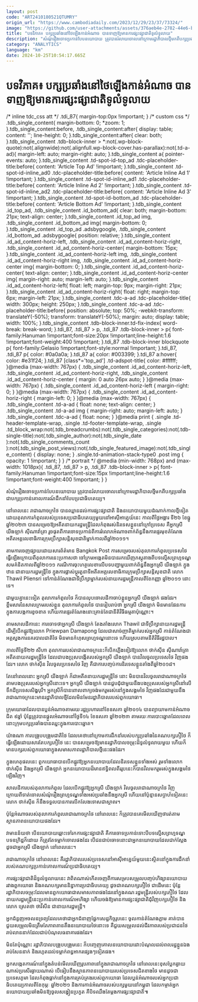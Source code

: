 ```yaml
---
layout: post
code: "ART2410180521QTUMRY"
origin_url: "https://www.cambodiadaily.com/2023/12/29/23/37/73324/"
image: "https://github.com/user-attachments/assets/376aeb4e-2782-44e6-bf2a-451c516eced4"
title: "បទវិភាគ៖ បក្ស​ប្រឆាំង​នៅ​ថៃ​ឡើង​កាន់​អំណាច បាន​ទាញ​ឱ្យ​មាន​ការ​ផ្សះផ្សា​ជាតិ​ទូលំទូលាយ"
description: "សំណុំរឿង​ចោទប្រកាន់​បែប​នយោបាយ ត្រូវ​បាន​រំលាយ​ចោល​នៅ​ក្រោម​រដ្ឋាភិបាល​ថ្មី​មកពី​បក្ស​ប្រឆាំង ជា​បក្ស​ប្រកាន់​គោលការណ៍​ដឹកនាំ​បែប​ប្រជាធិបតេយ្យ។"
category: "ANALYTICS"
language: "km"
date: 2024-10-25T10:54:17.665Z
---
```


# បទវិភាគ៖ បក្ស​ប្រឆាំង​នៅ​ថៃ​ឡើង​កាន់​អំណាច បាន​ទាញ​ឱ្យ​មាន​ការ​ផ្សះផ្សា​ជាតិ​ទូលំទូលាយ

/\* inline tdc\_css att \*/ .tdi\_87{ margin-top:0px !important; } /\* custom css \*/ .tdb\_single\_content{ margin-bottom: 0; \*zoom: 1; }.tdb\_single\_content:before, .tdb\_single\_content:after{ display: table; content: ''; line-height: 0; }.tdb\_single\_content:after{ clear: both; }.tdb\_single\_content .tdb-block-inner > \*:not(.wp-block-quote):not(.alignwide):not(.alignfull.wp-block-cover.has-parallax):not(.td-a-ad){ margin-left: auto; margin-right: auto; }.tdb\_single\_content a{ pointer-events: auto; }.tdb\_single\_content .td-spot-id-top\_ad .tdc-placeholder-title:before{ content: 'Article Top Ad' !important; }.tdb\_single\_content .td-spot-id-inline\_ad0 .tdc-placeholder-title:before{ content: 'Article Inline Ad 1' !important; }.tdb\_single\_content .td-spot-id-inline\_ad1 .tdc-placeholder-title:before{ content: 'Article Inline Ad 2' !important; }.tdb\_single\_content .td-spot-id-inline\_ad2 .tdc-placeholder-title:before{ content: 'Article Inline Ad 3' !important; }.tdb\_single\_content .td-spot-id-bottom\_ad .tdc-placeholder-title:before{ content: 'Article Bottom Ad' !important; }.tdb\_single\_content .id\_top\_ad, .tdb\_single\_content .id\_bottom\_ad{ clear: both; margin-bottom: 21px; text-align: center; }.tdb\_single\_content .id\_top\_ad img, .tdb\_single\_content .id\_bottom\_ad img{ margin-bottom: 0; }.tdb\_single\_content .id\_top\_ad .adsbygoogle, .tdb\_single\_content .id\_bottom\_ad .adsbygoogle{ position: relative; }.tdb\_single\_content .id\_ad\_content-horiz-left, .tdb\_single\_content .id\_ad\_content-horiz-right, .tdb\_single\_content .id\_ad\_content-horiz-center{ margin-bottom: 15px; }.tdb\_single\_content .id\_ad\_content-horiz-left img, .tdb\_single\_content .id\_ad\_content-horiz-right img, .tdb\_single\_content .id\_ad\_content-horiz-center img{ margin-bottom: 0; }.tdb\_single\_content .id\_ad\_content-horiz-center{ text-align: center; }.tdb\_single\_content .id\_ad\_content-horiz-center img{ margin-right: auto; margin-left: auto; }.tdb\_single\_content .id\_ad\_content-horiz-left{ float: left; margin-top: 9px; margin-right: 21px; }.tdb\_single\_content .id\_ad\_content-horiz-right{ float: right; margin-top: 6px; margin-left: 21px; }.tdb\_single\_content .tdc-a-ad .tdc-placeholder-title{ width: 300px; height: 250px; }.tdb\_single\_content .tdc-a-ad .tdc-placeholder-title:before{ position: absolute; top: 50%; -webkit-transform: translateY(-50%); transform: translateY(-50%); margin: auto; display: table; width: 100%; }.tdb\_single\_content .tdb-block-inner.td-fix-index{ word-break: break-word; }.tdi\_87, .tdi\_87 > p, .tdi\_87 .tdb-block-inner > p{ font-family:Hanuman !important;font-size:20px !important;line-height:1.6 !important;font-weight:400 !important; }.tdi\_87 .tdb-block-inner blockquote p{ font-family:Gelasio !important;font-style:normal !important; }.tdi\_87, .tdi\_87 p{ color: #0a0a0a; }.tdi\_87 a{ color: #003399; }.tdi\_87 a:hover{ color: #e31f24; }.tdi\_87 \[class\*='top\_ad'\] .td-adspot-title{ color: #ffffff; }@media (max-width: 767px) { .tdb\_single\_content .id\_ad\_content-horiz-left, .tdb\_single\_content .id\_ad\_content-horiz-right, .tdb\_single\_content .id\_ad\_content-horiz-center { margin: 0 auto 26px auto; } }@media (max-width: 767px) { .tdb\_single\_content .id\_ad\_content-horiz-left { margin-right: 0; } }@media (max-width: 767px) { .tdb\_single\_content .id\_ad\_content-horiz-right { margin-left: 0; } }@media (max-width: 767px) { .tdb\_single\_content .td-a-ad { float: none; text-align: center; } .tdb\_single\_content .td-a-ad img { margin-right: auto; margin-left: auto; } .tdb\_single\_content .tdc-a-ad { float: none; } }@media print { .single .td-header-template-wrap, .single .td-footer-template-wrap, .single .td\_block\_wrap:not(.tdb\_breadcrumbs):not(.tdb\_single\_categories):not(.tdb-single-title):not(.tdb\_single\_author):not(.tdb\_single\_date ):not(.tdb\_single\_comments\_count ):not(.tdb\_single\_post\_views):not(.tdb\_single\_featured\_image):not(.tdb\_single\_content) { display: none; } .single.td-animation-stack-type0 .post img { opacity: 1 !important; } } /\* portrait \*/ @media (min-width: 768px) and (max-width: 1018px){ .tdi\_87, .tdi\_87 > p, .tdi\_87 .tdb-block-inner > p{ font-family:Hanuman !important;font-size:15px !important;line-height:1.6 !important;font-weight:400 !important; } }

សំណុំរឿង​ចោទប្រកាន់​បែប​នយោបាយ ត្រូវ​បាន​រំលាយ​ចោល​នៅ​ក្រោម​រដ្ឋាភិបាល​ថ្មី​មកពី​បក្ស​ប្រឆាំង ជា​បក្ស​ប្រកាន់​គោលការណ៍​ដឹកនាំ​បែប​ប្រជាធិបតេយ្យ។

នៅ​ពេលនេះ រាជាណាចក្រ​ថៃ បាន​ឈ្លាន​ដល់​ការ​ផ្សះផ្សា​ជាតិ និង​នយោបាយ​មួយ​ដំណាក់កាល​ថ្មី​ទៀត ដោយ​តុលាការ​កំពូល​របស់​ប្រទេស​ប្រជាធិបតេយ្យ​មួយ​នៅ​អាស៊ី​អាគ្នេយ៍​នេះ កាលពី​ថ្ងៃ​អង្គារ ទី​២៦ ខែ​ធ្នូ ឆ្នាំ​២០២៣ បាន​សម្រេច​ឱ្យ​អតីត​នាយករដ្ឋមន្ត្រី​ដែល​កំពុង​រស់​និរទេស​ខ្លួន​នៅ​ក្រៅ​ប្រទេស គឺ​អ្នកស្រី យីងឡាក់ ស៊ីណាវ៉ាត្រា រួច​ផុត​ពី​ការ​ចោទប្រកាន់​ពី​ការ​រំលោភ​អំណាច​ពាក់ព័ន្ធ​នឹង​ការ​ផ្ទេរ​មុខតំណែង​អតីត​អគ្គលេខាធិការ​ក្រុមប្រឹក្សា​សន្តិសុខ​ជាតិ​ម្នាក់​កាលពី​ឆ្នាំ​២០១១។

តាម​ការ​ចេញ​ផ្សាយ​ដោយ​សារព័ត៌មាន Bangkok Post ការ​សម្រេច​របស់​តុលាការ​កំពូល​ប្រទេស​ថៃ ធ្វើ​ឡើង​ក្រោយពី​តុលាការ​នេះ​ប្រកាស​ថា ចៅក្រម​អង្កេត​មិន​បាន​រក​ឃើញ​ភស្តុតាង​ពី​បទល្មើស​ព្រហ្មទណ្ឌ​សមគំនិត​កាលពី​ឆ្នាំ​២០១១ ករណី​ការ​ចុះហត្ថលេខា​លើ​បទបញ្ជា​មួយ​ពាក់ព័ន្ធ​នឹង​អ្នកស្រី យីងឡាក់ ក្នុង​ឋានៈ​ជា​នាយករដ្ឋមន្ត្រី​ថៃ ក្នុង​ការ​ផ្លាស់ប្ដូរ​តួនាទី​អតីត​អគ្គលេខាធិការ​ក្រុមប្រឹក្សា​សន្តិសុខ​ជាតិ លោក Thawil Pliensri ទៅ​កាន់​តំណែង​ជា​ទីប្រឹក្សា​ម្នាក់​របស់​នាយករដ្ឋមន្ត្រី​កាលពី​ខែ​កញ្ញា ឆ្នាំ​២០១១ នោះ​ទេ។

ជាមួយ​គ្នា​នេះ​ទៀត តុលាការ​កំពូល​ថៃ ក៏​បាន​លុប​ចោល​ដីកា​ចាប់​ខ្លួន​អ្នកស្រី យីងឡាក់ ផង​ដែរ។ ខ្លឹមសារ​នៃ​សាលក្រម​របស់​ខ្លួន តុលាការ​កំពូល​ថៃ បាន​រៀបរាប់​ថា អ្នកស្រី យីងឡាក់ មិន​មាន​ផែនការ​ក្នុង​ការ​បង្ក​ការ​ខូចខាត ហើយ​ការ​ផ្ទេរ​តំណែង​នោះ​គ្រាន់តែ​ជា​នីតិវិធី​ធម្មតា​ប៉ុណ្ណោះ។

តាម​សាលដីកា​នេះ ការ​ចោទ​ថា​អ្នកស្រី យីងឡាក់ តែងតាំង​លោក Thawil ជា​ទីប្រឹក្សា​នាយករដ្ឋមន្ត្រី​ដើម្បី​បើក​ផ្លូវ​ឱ្យ​លោក Priewpan Damapong ដែល​ជា​សាច់ញាតិ​ម្នាក់​របស់​អ្នកស្រី កាន់​តំណែង​ជា​អគ្គស្នងការ​នគរបាល​ជាតិ​ថៃ មិន​មាន​កំហុស​ព្រហ្មទណ្ឌ​នោះ​ទេ ហើយ​ស្រប​តាម​នីតិវិធី​រដ្ឋបាល។

កាលពី​ថ្ងៃទី​២២ សីហា តុលាការ​របស់​រាជាណាចក្រ​នេះ​ក៏​បើក​ភ្លើង​ខៀវ​ឱ្យ​លោក ថាក់ស៊ីន ស៊ីណាវ៉ាត្រា អតីត​នាយករដ្ឋមន្ត្រី​ថៃ ដែល​ជា​បងប្រុស​បង្កើត​របស់​អ្នកស្រី យីងឡាក់ បាន​វិល​ចូល​ប្រទេស​ថៃ វិញ​ផង​ដែរ។ លោក ថាក់ស៊ីន វិល​ចូល​ប្រទេស​ថៃ វិញ គឺជា​ការ​បញ្ចប់​ការ​និរទេស​ខ្លួន​តាំងពី​ឆ្នាំ​២០១៨។

តែ​នៅ​ពេល​នោះ អ្នកស្រី យីងឡាក់ ក៏​ជា​អតីត​នាយករដ្ឋមន្ត្រី​ថៃ នោះ មិន​បាន​វិល​ចូល​រាជាណាចក្រ​ថៃ តាម​បងប្រុស​របស់​អ្នកស្រី​នោះ​ទេ។ អ្នកស្រី យីងឡាក់ បាន​ជួបជុំ​ជាមួយ​នឹង​បងប្រុស​របស់​អ្នកស្រី​នៅ​លើ​ទឹកដី​ប្រទេស​សិង្ហបុរី។ អ្នកស្រី​ក៏​បាន​ពោល​ពាក្យ​ចង់​មក​រួម​រស់​នៅ​ក្នុង​សង្គម​ថៃ វិញ​ផង​ដែរ​ជាមួយ​នឹង​រាជាណាចក្រ​នេះ​មាន​រដ្ឋាភិបាល​ថ្មី​ដែល​មិន​មែន​រដ្ឋាភិបាល​របស់​ពួក​យោធា។

ក្រុម​យោធា​ដែល​បាន​ប្លន់​អំណាច​តាមរយៈ​រដ្ឋប្រហារ​នៅ​ខែ​ឧសភា ឆ្នាំ​២០១៤ បាន​ព្យាយាម​កាន់​អំណាច​ជិត ៩​ឆ្នាំ ប៉ុន្តែ​ត្រូវ​បាន​ផ្ដួល​អំណាច​នៅ​ថ្ងៃទី​១៤ ខែ​ឧសភា ឆ្នាំ​២០២៣ តាមរយៈ​ការ​បោះឆ្នោត​ដែល​ពេល​នោះ​ក្រុម​បក្ស​ប្រឆាំង​បាន​ឈ្នះ​ក្នុង​ការ​បោះឆ្នោត។

យ៉ាងណា ការ​បង្រួបបង្រួម​ជាតិ​ថៃ ដែល​គេ​ថា​នៅ​ក្រោម​ការ​ដឹកនាំ​របស់​បក្ស​ប្រឆាំង​នៃ​គណបក្ស​ភឿថៃ ក៏​ធ្វើ​ឡើង​ដោយសារតែ​បក្ស​ភឿថៃ នេះ បាន​សម្រេច​ឱ្យ​មាន​រដ្ឋាភិបាល​ចម្រុះ​ដ៏​ទូលំទូលាយ​មួយ ហើយ​ក៏​មាន​បក្ស​របស់​ពួក​យោធា​ក្នុង​សមាសភាព​រដ្ឋាភិបាល​ថ្មី​នេះ​ផង​ដែរ។

ក្នុង​ហេតុផល​នេះ ពួក​យោធា​បាន​បើក​ផ្លូវ​ឱ្យ​អ្នក​នយោបាយ​ដែល​និរទេស​ខ្លួន​ទាំងអស់ រួម​ទាំង​លោក ថាក់ស៊ីន និង​អ្នកស្រី យីងឡាក់ អ្នក​នយោបាយ​ដ៏​មាន​ឥទ្ធិពល​ពីរ​រូប​នេះ​ក៏​បាន​វិល​មក​រួម​រស់​ក្នុង​សង្គម​ថៃ ឡើងវិញ។

សាលដីកា​របស់​តុលាការ​កំពូល ដែល​បើក​ផ្លូវ​ឱ្យ​អ្នកស្រី យីងឡាក់ វិល​ចូល​រាជាណាចក្រ​ថៃ វិញ ក្រោយពី​ទាត់​ចោល​សំណុំរឿង​ព្រហ្មទណ្ឌ​ទាំងអស់​ប្រឆាំង​នឹង​អ្នកស្រី ហើយ​នៅ​ប៉ុន្មាន​សប្ដាហ៍​ទៀត​នេះ លោក ថាក់ស៊ីន ក៏​នឹង​ទទួល​បាន​ការ​លើកលែង​ទោស​ជា​ស្ថាពរ។

ប៉ុន្តែ​អំណាច​របស់​តុលាការ​កំពូល​រាជាណាចក្រ​ថៃ នៅ​ពេលនេះ ក៏​ត្រូវ​បាន​គេ​មើល​ឃើញ​ថា​រត់​តាម​ស្ថានភាព​នយោបាយ​ផង​ដែរ។

វា​មាន​ន័យ​ថា បើ​នយោបាយ​ឆ្ពោះ​ទៅ​រក​ការ​ផ្សះផ្សា​ជាតិ គឺ​ការ​ចោទប្រកាន់​ទោះបី​បទល្មើស​ព្រហ្មទណ្ឌ បទ​ឧក្រិដ្ឋ​ក៏ដោយ ក៏​ត្រូវតែ​ទម្លាក់​ចោល​ផង​ដែរ បើ​ជន​ជាប់ចោទ​នោះ​ជា​អ្នក​នយោបាយ​ដែល​ជាក់ស្ដែង​ដូចជា​អ្នកស្រី យីងឡាក់ នៅ​ពេលនេះ។

រាជាណាចក្រ​ថៃ នៅ​ពេលនេះ គឺ​រដ្ឋាភិបាល​របស់​ប្រទេស​នៅ​អាស៊ី​អាគ្នេយ៍​មួយ​នេះ​ស្ថិត​នៅ​ក្នុង​ការ​ដឹកនាំ​របស់​គណបក្ស​ប្រកាន់​គោលការណ៍​ប្រជាធិបតេយ្យ។

ការ​ផ្សះផ្សា​ជាតិ​ដ៏​ទូលំទូលាយ​នេះ វា​ពិត​ណាស់​កើត​ចេញពី​ការ​សម្របសម្រួល​បញ្ចប់​ហិង្សា​នយោបាយ​រវាង​ពួក​យោធា និង​គណបក្ស​មាន​និន្នាការ​ប្រជាធិបតេយ្យ ដូចជា​គណបក្ស​ភឿថៃ ជាដើម​នេះ ប៉ុន្តែ​រដ្ឋាភិបាល​ចម្រុះ​ដែល​មាន​ពួក​យោធា​ជា​សមាសភាព​ផង​ដែរ​នៅ​ក្នុង​គណៈរដ្ឋមន្ដ្រី​របស់​បក្ស​ភឿថៃ ដែល​នាយករដ្ឋមន្ត្រី​នេះ​ប្រកាន់​គោលការណ៍​អហិង្សា ហើយ​ចង់​ឱ្យ​មាន​ការ​ផ្សះផ្សា​ជាតិ​ជុំវិញ​បក្ស​ភឿថៃ និង​លោក ស្រេតថា ថាវីសីន ជា​នាយករដ្ឋមន្ត្រី។

អ្នកជំនួញ​អចលនទ្រព្យ​ដែល​គេ​ថា​ជា​អ្នកជំនាញ​ផ្នែក​សេដ្ឋកិច្ច​រូប​នេះ ចូល​កាន់​តំណែង​ភ្លាម គាត់​បាន​ជួយ​សម្រួល​មិន​ត្រឹមតែ​ភាព​តានតឹង​នយោបាយ​ថៃ​នោះ​ទេ គឺ​ជួយ​សម្រួល​ដល់​ជីវភាព​របស់​ប្រជាជន​ថៃ​រាប់​លាន​នាក់​ដែល​ជាប់​បំណុល​ធនាគារ​ផង​ដែរ។

មិន​តែប៉ុណ្ណោះ រដ្ឋាភិបាល​បង្រួបបង្រួម​នេះ ក៏​បញ្ចេញ​គោលនយោបាយ​ដោះ​បំណុល​ដល់​ពលរដ្ឋ​ខ្លួនឯង​រាប់​សែន​នាក់ និង​រហូត​ដល់​ទម្លាក់​ពន្ធអាករ​ផ្សេងៗ​ទៀត​ផង។

អ្នក​សង្កេតការណ៍​នៅ​ក្នុង​តំបន់​មើល​ឃើញ​រូបភាព​នៅ​ក្នុង​រាជាណាចក្រ​ថៃ នៅ​ពេលនេះ​ខុស​ប្លែក​ឆ្ងាយ​ណាស់​ប្រសើរ​ឆ្ងាយ​ណាស់ បើ​ធៀប​នឹង​ស្ថានភាព​នយោបាយ​របស់​ប្រទេស​ជិតខាង​ថៃ មាន​ដូចជា​ប្រទេស​ភូមា ដែល​កំពុង​ធ្លាក់​នៅ​ក្នុង​ការ​គ្រប់គ្រង​របស់​ពួក​យោធា ដែល​ប្លន់​អំណាច​របស់​អ្នក​ប្រជាធិបតេយ្យ​កាលពី​ខែ​កុម្ភៈ ឆ្នាំ​២០២១ និង​ការ​កាន់​អំណាច​របស់​បក្ស​មួយ​នៅ​កម្ពុជា ដែល​កម្ចាត់​អ្នក​នយោបាយ​ប្រឆាំង​មិន​ឱ្យ​ចូល​សង្វៀន​ប្រកួត គឺ​បិទ​ឈឹង​តែម្ដង​ការ​ផ្សះផ្សា​ជាតិ៕